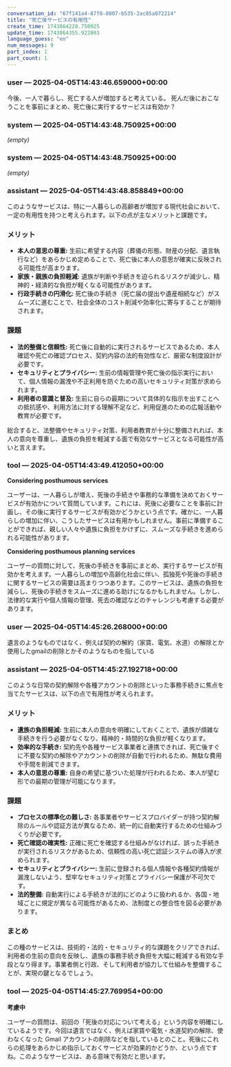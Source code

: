 ```yaml
---
conversation_id: "67f141a4-87f8-8007-b535-2ac85a072214"
title: "死亡後サービスの有用性"
create_time: 1743864228.750925
update_time: 1743864355.922803
language_guess: "en"
num_messages: 9
part_index: 1
part_count: 1
---
```


### user — 2025-04-05T14:43:46.659000+00:00

今後、一人で暮らし、死亡する人が増加すると考えている。
死んだ後におこなうことを事前にまとめ、死亡後に実行するサービスは有効か？

### system — 2025-04-05T14:43:48.750925+00:00

_(empty)_

### system — 2025-04-05T14:43:48.750925+00:00

_(empty)_

### assistant — 2025-04-05T14:43:48.858849+00:00

このようなサービスは、特に一人暮らしの高齢者が増加する現代社会において、一定の有用性を持つと考えられます。以下の点が主なメリットと課題です。

### メリット
- **本人の意思の尊重:** 生前に希望する内容（葬儀の形態、財産の分配、遺言執行など）をあらかじめ定めることで、死亡後に本人の意思が確実に反映される可能性が高まります。
- **家族・親族の負担軽減:** 遺族が判断や手続きを迫られるリスクが減少し、精神的・経済的な負担が軽くなる可能性があります。
- **行政手続きの円滑化:** 死亡後の手続き（死亡届の提出や遺産相続など）がスムーズに進むことで、社会全体のコスト削減や効率化に寄与することが期待されます。

### 課題
- **法的整備と信頼性:** 死亡後に自動的に実行されるサービスであるため、本人確認や死亡の確認プロセス、契約内容の法的有効性など、厳密な制度設計が必要です。
- **セキュリティとプライバシー:** 生前の情報管理や死亡後の指示実行において、個人情報の漏洩や不正利用を防ぐための高いセキュリティ対策が求められます。
- **利用者の意識と普及:** 生前に自らの最期について具体的な指示を出すことへの抵抗感や、利用方法に対する理解不足など、利用促進のための広報活動や教育が必要です。

総合すると、法整備やセキュリティ対策、利用者教育が十分に整備されれば、本人の意向を尊重し、遺族の負担を軽減する面で有効なサービスとなる可能性が高いと言えます。

### tool — 2025-04-05T14:43:49.412050+00:00

**Considering posthumous services**

ユーザーは、一人暮らしが増え、死後の手続きや事務的な準備を決めておくサービスが有効かについて質問しています。これには、死後に必要なことを事前に計画し、その後に実行するサービスが有効かどうかという点です。確かに、一人暮らしの増加に伴い、こうしたサービスは有用かもしれません。事前に準備することができれば、親しい人々や遺族に負担をかけずに、スムーズな手続きを進められる可能性があります。

**Considering posthumous planning services**

ユーザーの質問に対して、死後の手続きを事前にまとめ、実行するサービスが有効かを考えます。一人暮らしの増加や高齢化社会に伴い、孤独死や死後の手続きに関するサービスの需要は高まりつつあります。このサービスは、遺族の負担を減らし、死後の手続きをスムーズに進める助けになるかもしれません。しかし、法律的な実行や個人情報の管理、死去の確認などのチャレンジも考慮する必要があります。

### user — 2025-04-05T14:45:26.268000+00:00

遺言のようなものではなく、例えば契約の解約（家賃、電気、水道）の解除とか使用したgmailの削除とかそのようなものを指している

### assistant — 2025-04-05T14:45:27.192718+00:00

このような日常の契約解除や各種アカウントの削除といった事務手続きに焦点を当てたサービスは、以下の点で有用性が考えられます。

### メリット
- **遺族の負担軽減:** 生前に本人の意向を明確にしておくことで、遺族が煩雑な手続きを行う必要がなくなり、精神的・時間的な負担が軽くなります。
- **効率的な手続き:** 契約先や各種サービス事業者と連携できれば、死亡後すぐに不要な契約の解除やアカウントの削除が自動で行われるため、無駄な費用や手間を削減できます。
- **本人の意思の尊重:** 自身の希望に基づいた処理が行われるため、本人が望む形での最期の管理が可能になります。

### 課題
- **プロセスの標準化の難しさ:** 各事業者やサービスプロバイダーが持つ契約解除のルールや認証方法が異なるため、統一的に自動実行するための仕組みづくりが必要です。
- **死亡確認の確実性:** 正確に死亡を確認する仕組みがなければ、誤った手続きが実行されるリスクがあるため、信頼性の高い死亡認証システムの導入が求められます。
- **セキュリティとプライバシー:** 生前に登録される個人情報や各種契約情報が漏洩しないよう、堅牢なセキュリティ対策とプライバシー保護が不可欠です。
- **法的整備:** 自動実行による手続きが法的にどのように扱われるか、各国・地域ごとに規定が異なる可能性があるため、法制度との整合性を図る必要があります。

### まとめ
この種のサービスは、技術的・法的・セキュリティ的な課題をクリアできれば、利用者の生前の意向を反映し、遺族の事務手続き負担を大幅に軽減する有効な手段となり得ます。事業者側と行政、そして利用者が協力して仕組みを整備することが、実現の鍵となるでしょう。

### tool — 2025-04-05T14:45:27.769954+00:00

**考慮中**

ユーザーの質問は、前回の「死後の対応について考える」という内容を明確にしているようです。今回は遺言ではなく、例えば家賃や電気・水道契約の解除、使わなくなった Gmail アカウントの削除などを指しているとのこと。死後にこれらの処理をあらかじめ指示しておくサービスが効果的かどうか、という点ですね。このようなサービスは、ある意味で有効だと思います。
